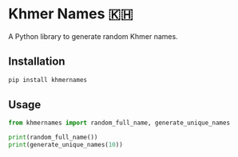 # Khmer Names 🇰🇭

A Python library to generate random Khmer names.

## Installation

```bash
pip install khmernames
```

## Usage

```python
from khmernames import random_full_name, generate_unique_names

print(random_full_name())
print(generate_unique_names(10))
```
